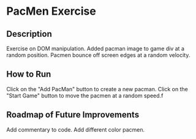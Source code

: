 # PacMen Exercise

## Description

Exercise on DOM manipulation. 
Added pacman image to game div at a random position.
Pacmen bounce off screen edges at a random velocity.


## How to Run

Click on the "Add PacMan" button to create a new pacman.
Click on the "Start Game" button to move the pacmen at a random speed.f


## Roadmap of Future Improvements

Add commentary to code.
Add different color pacmen.
